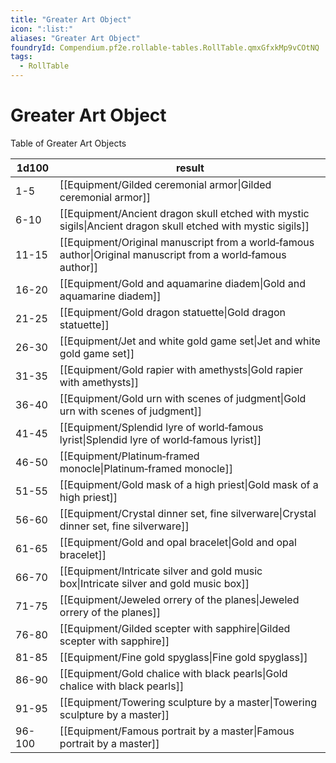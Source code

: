 ```yaml
---
title: "Greater Art Object"
icon: ":list:"
aliases: "Greater Art Object"
foundryId: Compendium.pf2e.rollable-tables.RollTable.qmxGfxkMp9vCOtNQ
tags:
  - RollTable
---
```


# Greater Art Object
Table of Greater Art Objects

| 1d100 | result |
|------|--------|
| 1-5 | [[Equipment/Gilded ceremonial armor\|Gilded ceremonial armor]] |
| 6-10 | [[Equipment/Ancient dragon skull etched with mystic sigils\|Ancient dragon skull etched with mystic sigils]] |
| 11-15 | [[Equipment/Original manuscript from a world‑famous author\|Original manuscript from a world‑famous author]] |
| 16-20 | [[Equipment/Gold and aquamarine diadem\|Gold and aquamarine diadem]] |
| 21-25 | [[Equipment/Gold dragon statuette\|Gold dragon statuette]] |
| 26-30 | [[Equipment/Jet and white gold game set\|Jet and white gold game set]] |
| 31-35 | [[Equipment/Gold rapier with amethysts\|Gold rapier with amethysts]] |
| 36-40 | [[Equipment/Gold urn with scenes of judgment\|Gold urn with scenes of judgment]] |
| 41-45 | [[Equipment/Splendid lyre of world‑famous lyrist\|Splendid lyre of world‑famous lyrist]] |
| 46-50 | [[Equipment/Platinum‑framed monocle\|Platinum‑framed monocle]] |
| 51-55 | [[Equipment/Gold mask of a high priest\|Gold mask of a high priest]] |
| 56-60 | [[Equipment/Crystal dinner set, fine silverware\|Crystal dinner set, fine silverware]] |
| 61-65 | [[Equipment/Gold and opal bracelet\|Gold and opal bracelet]] |
| 66-70 | [[Equipment/Intricate silver and gold music box\|Intricate silver and gold music box]] |
| 71-75 | [[Equipment/Jeweled orrery of the planes\|Jeweled orrery of the planes]] |
| 76-80 | [[Equipment/Gilded scepter with sapphire\|Gilded scepter with sapphire]] |
| 81-85 | [[Equipment/Fine gold spyglass\|Fine gold spyglass]] |
| 86-90 | [[Equipment/Gold chalice with black pearls\|Gold chalice with black pearls]] |
| 91-95 | [[Equipment/Towering sculpture by a master\|Towering sculpture by a master]] |
| 96-100 | [[Equipment/Famous portrait by a master\|Famous portrait by a master]] |
